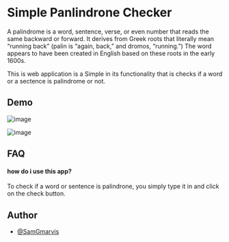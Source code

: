 
# Simple Panlindrone Checker

A palindrome is a word, sentence, verse, or even number that reads the same backward or forward. It derives from Greek roots that literally mean “running back” (palin is “again, back,” and dromos, “running.”) The word appears to have been created in English based on these roots in the early 1600s.

This is web application is a Simple in its functionality that is checks if a word or a sectence is palindrome or not.



## Demo
![image](https://github.com/Gmarvis/palindrome-checker/assets/106551910/a15dd46c-1bb1-4e4a-89d0-4c11cf088e95)


![image](https://github.com/Gmarvis/palindrome-checker/assets/106551910/f00c39cb-1cc8-4bcb-ab32-35a9b238d0d4)



## FAQ

#### how do i use this app?

To check if a word or sentence is palindrone, you simply type it in and click on the check button.



## Author

- [@SamGmarvis](https://www.github.com/gmarvis)





